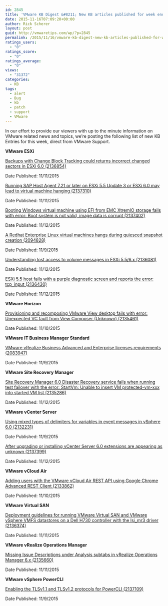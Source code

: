 ```yaml
---
id: 2845
title: 'VMware KB Digest &#8211; New KB articles published for week ending 11/14/15'
date: 2015-11-16T07:09:20+00:00
author: Rick Scherer
layout: post
guid: http://vmwaretips.com/wp/?p=2845
permalink: /2015/11/16/vmware-kb-digest-new-kb-articles-published-for-week-ending-111415/
ratings_users:
  - "0"
ratings_score:
  - "0"
ratings_average:
  - "0"
views:
  - "31372"
categories:
  - KB
tags:
  - alert
  - Bug
  - kb
  - patch
  - support
  - VMware
---
```

In our effort to provide our viewers with up to the minute information on VMware related news and topics, we&#8217;re posting the following list of new KB Entries for this week, direct from VMware Support.

<!--more-->

**VMware ESXi**
  
[Backups with Change Block Tracking could returns incorrect changed sectors in ESXi 6.0 (2136854)](http://vmw.re/1PKiP4i)
  
Date Published: 11/11/2015
  
[Running SAP Host Agent 7.21 or later on ESXi 5.5 Update 3 or ESXi 6.0 may lead to virtual machine hanging (2137310)](http://vmw.re/1X2eU3B)
  
Date Published: 11/11/2015
  
[Booting Windows virtual machine using EFI from EMC XtremIO storage fails with error: Boot system is not valid, image data is corrupt (2137402)](http://vmw.re/1PKiP4j)
  
Date Published: 11/12/2015
  
[A Redhat Enterprise Linux virtual machines hangs during quiesced snapshot creation (2094828)](http://vmw.re/1X2eRER)
  
Date Published: 11/9/2015
  
[Understanding lost access to volume messages in ESXi 5.5/6.x (2136081)](http://vmw.re/1PKiOgV)
  
Date Published: 11/12/2015
  
[ESXi 5.5 host fails with a purple diagnostic screen and reports the error: tcp_input (2136430)](http://vmw.re/1X2eRES)
  
Date Published: 11/12/2015

**VMware Horizon**
  
[Provisioning and recomposing VMware View desktop fails with error: Unexpected VC fault from View Composer (Unknown) (2135461)](http://vmw.re/1PKiP4k)
  
Date Published: 11/10/2015

**VMware IT Business Manager Standard**
  
[VMware vRealize Business Advanced and Enterprise licenses requirements (2083947)](http://vmw.re/1X2eUjQ)
  
Date Published: 11/9/2015

**VMware Site Recovery Manager**
  
[Site Recovery Manager 6.0 Disaster Recovery service fails when running test failover with the error: StartVm: Unable to insert VM protected-vm-xxx into started VM list (2135286)](http://vmw.re/1PKiP4l)
  
Date Published: 11/12/2015

**VMware vCenter Server**
  
[Using mixed types of delimiters for variables in event messages in vSphere 6.0 (2132231)](http://vmw.re/1X2eRET)
  
Date Published: 11/9/2015
  
[After upgrading or installing vCenter Server 6.0 extensions are appearing as unknown (2137399)](http://vmw.re/1PKiP4m)
  
Date Published: 11/12/2015

**VMware vCloud Air**
  
[Adding users with the VMware vCloud Air REST API using Google Chrome Advanced REST Client (2133862)](http://vmw.re/1X2eREW)
  
Date Published: 11/10/2015

**VMware Virtual SAN**
  
[Deployment guidelines for running VMware Virtual SAN and VMware vSphere VMFS datastores on a Dell H730 controller with the lsi_mr3 driver (2136374)](http://vmw.re/1PKiOh0)
  
Date Published: 11/11/2015

**VMware vRealize Operations Manager**
  
[Missing Issue Descriptions under Analysis subtabs in vRealize Operations Manager 6.x (2135660)](http://vmw.re/1X2eREX)
  
Date Published: 11/11/2015

**VMware vSphere PowerCLI**
  
[Enabling the TLSv1.1 and TLSv1.2 protocols for PowerCLI (2137109)](http://vmw.re/1PKiOh1)
  
Date Published: 11/9/2015